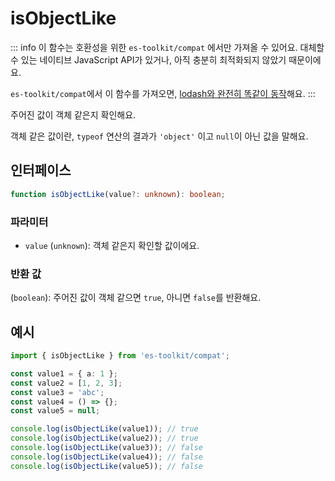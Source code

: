 # isObjectLike

::: info
이 함수는 호환성을 위한 `es-toolkit/compat` 에서만 가져올 수 있어요. 대체할 수 있는 네이티브 JavaScript API가 있거나, 아직 충분히 최적화되지 않았기 때문이에요.

`es-toolkit/compat`에서 이 함수를 가져오면, [lodash와 완전히 똑같이 동작](../../../compatibility.md)해요.
:::

주어진 값이 객체 같은지 확인해요.

객체 같은 값이란, `typeof` 연산의 결과가 `'object'` 이고 `null`이 아닌 값을 말해요.

## 인터페이스

```typescript
function isObjectLike(value?: unknown): boolean;
```

### 파라미터

- `value` (`unknown`): 객체 같은지 확인할 값이에요.

### 반환 값

(`boolean`): 주어진 값이 객체 같으면 `true`, 아니면 `false`를 반환해요.

## 예시

```typescript
import { isObjectLike } from 'es-toolkit/compat';

const value1 = { a: 1 };
const value2 = [1, 2, 3];
const value3 = 'abc';
const value4 = () => {};
const value5 = null;

console.log(isObjectLike(value1)); // true
console.log(isObjectLike(value2)); // true
console.log(isObjectLike(value3)); // false
console.log(isObjectLike(value4)); // false
console.log(isObjectLike(value5)); // false
```
